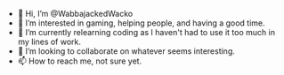 - 👋 Hi, I’m @WabbajackedWacko
- 👀 I’m interested in gaming, helping people, and having a good time.
- 🌱 I’m currently relearning coding as I haven't had to use it too much in my lines of work.
- 💞️ I’m looking to collaborate on whatever seems interesting.
- 📫 How to reach me, not sure yet.

<!---
WabbajackedWacko/WabbajackedWacko is a ✨ special ✨ repository because its `README.md` (this file) appears on your GitHub profile.
You can click the Preview link to take a look at your changes.
--->
